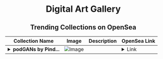 <div align="center">

# Digital Art Gallery

## Trending Collections on OpenSea

| Collection Name                       | Image                                                                                     | Description                       | OpenSea Link                                                                                          |
|---------------------------------------|-------------------------------------------------------------------------------------------|-----------------------------------|--------------------------------------------------------------------------------------------------------|
| **<details><summary>podGANs by Pind...</summary>podGANs by Pindar Van Arman</details>** | ![Image](https://i.seadn.io/s/raw/files/6f52469c8da56fc6ba7418bfdca1bd78.png?w=500&auto=format?w=200&auto=format) |  | <details><summary>Link</summary>[podGANs by Pindar Van Arman](https://opensea.io/collection/podgans-by-pindar-van-arman-3)</details> |

</div>